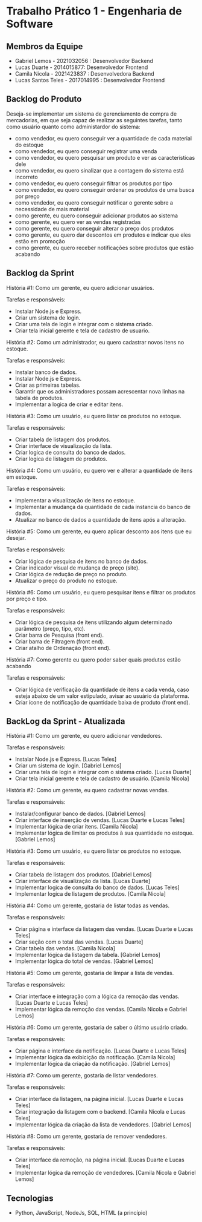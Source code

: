 # Trabalho Prático 1 - Engenharia de Software

## Membros da Equipe
- Gabriel Lemos - 2021032056 : Desenvolvedor Backend
- Lucas Duarte -  2014015877: Desenvolvedor Frontend
- Camila Nicola -  2021423837 : Desenvolvedora Backend
- Lucas Santos Teles - 2017014995 : Desenvolvedor Frontend
 
## Backlog do Produto
Deseja-se implementar um sistema de gerenciamento de compra de mercadorias, em que seja capaz de realizar as seguintes tarefas, tanto como usuário quanto como administardor do sistema:
- como vendedor, eu quero conseguir ver a quantidade de cada material do estoque
- como vendedor, eu quero conseguir registrar uma venda
- como vendedor, eu quero pesquisar um produto e ver as características dele 
- como vendedor, eu quero sinalizar que a contagem do sistema está incorreto
- como vendedor, eu quero conseguir filtrar os produtos por tipo
- como vendedor, eu quero conseguir ordenar os produtos de uma busca por preço
- como vendedor, eu quero conseguir notificar o gerente sobre a necessidade de mais material
- como gerente, eu quero conseguir adicionar produtos ao sistema
- como gerente, eu quero ver as vendas registradas
- como gerente, eu quero conseguir alterar o preço dos produtos
- como gerente, eu quero dar descontos em produtos e indicar que eles estão em promoção
- como gerente, eu quero receber notificações sobre produtos que estão acabando


## Backlog da Sprint
História #1: Como um gerente, eu quero adicionar usuários.

Tarefas e responsáveis:
- Instalar Node.js e Express.
- Criar um sistema de login.
- Criar uma tela de login e integrar com o sistema criado.
- Criar tela inicial gerente e tela de cadastro de usuario.


História #2: Como um administrador, eu quero cadastrar novos itens no estoque.

Tarefas e responsáveis:
- Instalar banco de dados.
- Instalar Node.js e Express.
- Criar as primeiras tabelas.
- Garantir que os administradores possam acrescentar nova linhas na tabela de produtos.
- Implementar a logica de criar e editar itens.


História #3: Como um usuário, eu quero listar os produtos no estoque.

Tarefas e responsáveis:

- Criar tabela de listagem dos produtos.
- Criar interface de visualização da lista.
- Criar logica de consulta do banco de dados.
- Criar logica de listagem de produtos.


História #4: Como um usuário, eu quero ver e alterar a quantidade de itens em estoque.

Tarefas e responsáveis:

- Implementar a visualização de itens no estoque.
- Implementar a mudança da quantidade de cada instancia do banco de dados.
- Atualizar no banco de dados a quantidade de itens após a alteração.


História #5: Como um gerente, eu quero aplicar desconto aos itens que eu desejar.

Tarefas e responsáveis:

- Criar lógica de pesquisa de itens no banco de dados.
- Criar indicador visual de mudança de preço (site).
- Criar lógica de redução de preço no produto.
- Atualizar o preço do produto no estoque.


História #6: Como um usuário, eu quero pesquisar itens e filtrar os produtos por preço e tipo.

Tarefas e responsáveis:

- Criar lógica de pesquisa de itens utilizando algum determinado parâmetro (preço, tipo, etc).
- Criar barra de Pesquisa (front end).
- Criar barra de Filtragem (front end).
- Criar atalho de Ordenação (front end).

História #7: Como gerente eu quero poder saber quais produtos estão acabando

Tarefas e responsáveis:

- Criar lógica de verificação da quantidade de itens a cada venda, caso esteja abaixo de um valor estipulado, avisar ao usuário da plataforma.
- Criar ícone de notificação de quantidade baixa de produto (front end).

## BackLog da Sprint - Atualizada
História #1: Como um gerente, eu quero adicionar vendedores.

Tarefas e responsáveis:
- Instalar Node.js e Express. [Lucas Teles]
- Criar um sistema de login. [Gabriel Lemos]
- Criar uma tela de login e integrar com o sistema criado. [Lucas Duarte]
- Criar tela inicial gerente e tela de cadastro de usuário. [Camila Nicola]


História #2: Como um gerente, eu quero cadastrar novas vendas.

Tarefas e responsáveis:
- Instalar/configurar banco de dados. [Gabriel Lemos]
- Criar interface de inserção de vendas. [Lucas Duarte e Lucas Teles]
- Implementar lógica de criar itens. [Camila Nicola]
- Implementar lógica de limitar os produtos à sua quantidade no estoque. [Gabriel Lemos]


História #3: Como um usuário, eu quero listar os produtos no estoque.

Tarefas e responsáveis:

- Criar tabela de listagem dos produtos. [Gabriel Lemos]
- Criar interface de visualização da lista. [Lucas Duarte]
- Implementar logica de consulta do banco de dados. [Lucas Teles]
- Implementar logica de listagem de produtos. [Camila Nicola]

História #4: Como um gerente, gostaria de listar todas as vendas.

Tarefas e responsáveis:

- Criar página e interface da listagem das vendas. [Lucas Duarte e Lucas Teles]
- Criar seção com o total das vendas. [Lucas Duarte]
- Criar tabela das vendas. [Camila Nicola]
- Implementar lógica da listagem da tabela. [Gabriel Lemos]
- Implementar lógica do total de vendas. [Gabriel Lemos]

História #5: Como um gerente, gostaria de limpar a lista de vendas.

Tarefas e responsáveis:

- Criar interface e integração com a lógica da remoção das vendas. [Lucas Duarte e Lucas Teles]
- Implementar lógica da remoção das vendas. [Camila Nicola e Gabriel Lemos]

História #6: Como um gerente, gostaria de saber o último usuário criado.

Tarefas e responsáveis:

- Criar página e interface da notificação. [Lucas Duarte e Lucas Teles]
- Implementar lógica da exibicição da notificação. [Camila Nicola]
- Implementar lógica da criação da notificação. [Gabriel Lemos]

História #7: Como um gerente, gostaria de listar vendedores.

Tarefas e responsáveis:

- Criar interface da listagem, na página inicial. [Lucas Duarte e Lucas Teles]
- Criar integração da listagem com o backend. [Camila Nicola e Lucas Teles]
- Implementar lógica da criação da lista de vendedores. [Gabriel Lemos]

História #8: Como um gerente, gostaria de remover vendedores.

Tarefas e responsáveis:

- Criar interface da remoção, na página inicial. [Lucas Duarte e Lucas Teles]
- Implementar lógica da remoção de vendedores. [Camila Nicola e Gabriel Lemos]

  
## Tecnologias
- Python, JavaScript, NodeJs, SQL, HTML (a princípio)
